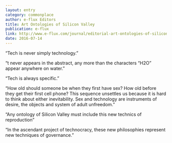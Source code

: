 ```yaml
---
layout: entry
category: commonplace
author: e-flux Editors
title: Art Ontologies of Silicon Valley
publication: e-flux
link: http://www.e-flux.com/journal/editorial-art-ontologies-of-silicon-valley/
date: 2016-07-14
---
```


“Tech is never simply technology.”

“t never appears in the abstract, any more than the characters “H2O” appear anywhere on water.”

“Tech is always specific.”

“How old should someone be when they first have sex? How old before they get their first cell phone? This sequence unsettles us because it is hard to think about either inevitability. Sex and technology are instruments of desire, the objects and system of adult unfreedom.”

“Any ontology of Silicon Valley must include this new technics of reproduction”

“In the ascendant project of technocracy, these new philosophies represent new techniques of governance.”
